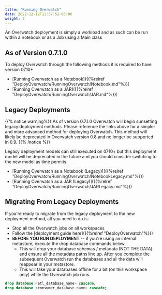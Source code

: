 ```yaml
---
title: "Running Overwatch"
date: 2022-12-12T11:37:52-05:00
weight: 3
---
```


An Overwatch deployment is simply a workload and as such can be run within a notebook or as a Job using a Main class

## As of Version 0.7.1.0
To deploy Overwatch through the following methods it is required to have version 0710+
* [Running Overwatch as a Notebook]({{%relref "DeployOverwatch/RunningOverwatch/Notebook.md"%}})
* [Running Overwatch as a JAR]({{%relref "DeployOverwatch/RunningOverwatch/JAR.md"%}})

## Legacy Deployments

{{% notice warning%}}
As of version 0.7.1.0 Overwatch will begin sunsetting legacy deployment methods. Please reference
the links above for a simpler and more advanced method for deploying Overwatch. 
This method will likely be deprecated in Overwatch version 0.8 and no longer be supported in 0.9.
{{% /notice %}}

Legacy deployment models can still executed on 0710+ but this deployment model will be deprecated in the future 
and you should consider switching to the new model as time permits.
* [Running Overwatch as a Notebook (Legacy)]({{%relref "DeployOverwatch/RunningOverwatch/NotebookLegacy.md"%}})
* [Running Overwatch as a JAR (Legacy)]({{%relref "DeployOverwatch/RunningOverwatch/JARLegacy.md"%}})

## Migrating From Legacy Deployments
If you're ready to migrate from the legacy deployment to the new deployment method, all you need to do is:
* Stop all the Overwatch jobs on all workspaces
* Follow the [deployment guide here]({{%relref "DeployOverwatch"%}})
* **BEFORE YOU RUN DEPLOYMENT** -- if you're using an internal metastore, execute the drop database commands below
    * This will drop your database schemas / metadata (NOT THE DATA) and ensure all the metadata paths line up. After 
    you complete the subsequent Overwatch run the databases and all the data will reappear in your metastore.
    * This will take your databases offline for a bit (on this workspace only) while the Overwatch job runs.
```sql
drop database <etl_database_name> cascade;
drop database <consumer_database_name> cascade;
```